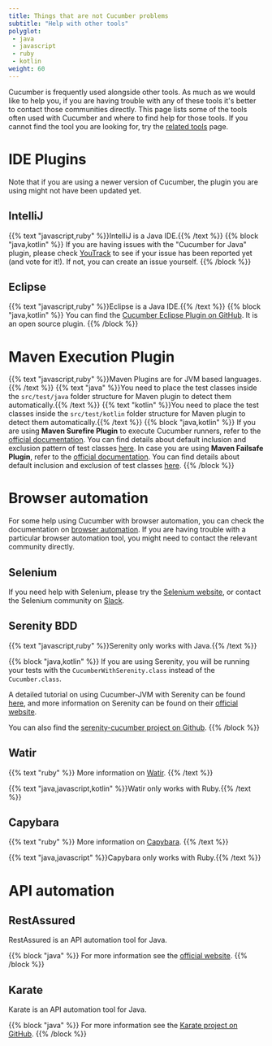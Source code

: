 ```yaml
---
title: Things that are not Cucumber problems
subtitle: "Help with other tools"
polyglot:
 - java
 - javascript
 - ruby
 - kotlin
weight: 60
---
```


Cucumber is frequently used alongside other tools. As much as we would like to help you, if you are having trouble with any of these tools it's better to contact those communities directly.
This page lists some of the tools often used with Cucumber and where to find help for those tools.
If you cannot find the tool you are looking for, try the [related tools](/docs/tools/related-tools) page.

# IDE Plugins
Note that if you are using a newer version of Cucumber, the plugin you are using might not have been updated yet.

## IntelliJ
{{% text "javascript,ruby" %}}IntelliJ is a Java IDE.{{% /text %}}
{{% block "java,kotlin" %}}
If you are having issues with the "Cucumber for Java" plugin, please check [YouTrack](https://youtrack.jetbrains.com) to see if your issue has been reported yet (and vote for it!).
If not, you can create an issue yourself.
{{% /block %}}

## Eclipse
{{% text "javascript,ruby" %}}Eclipse is a Java IDE.{{% /text %}}
{{% block "java,kotlin" %}}
You can find the [Cucumber Eclipse Plugin on GitHub](https://github.com/cucumber/cucumber-eclipse). It is an open source plugin.
{{% /block %}}

# Maven Execution Plugin
{{% text "javascript,ruby" %}}Maven Plugins are for JVM based languages.{{% /text %}}
{{% text "java" %}}You need to place the test classes inside the `src/test/java` folder structure for Maven plugin to detect them automatically.{{% /text %}}
{{% text "kotlin" %}}You need to place the test classes inside the `src/test/kotlin` folder structure for Maven plugin to detect them automatically.{{% /text %}}
{{% block "java,kotlin" %}}
If you are using **Maven Surefire Plugin** to execute Cucumber runners, refer to the [official documentation](https://maven.apache.org/surefire/maven-surefire-plugin/examples/cucumber.html). You can find details about default inclusion and exclusion pattern of test classes [here](https://maven.apache.org/surefire/maven-surefire-plugin/examples/inclusion-exclusion.html).
In case you are using **Maven Failsafe Plugin**, refer to the [official documentation](https://maven.apache.org/surefire/maven-failsafe-plugin/examples/cucumber.html). You can find details about default inclusion and exclusion of test classes [here](https://maven.apache.org/surefire/maven-failsafe-plugin/examples/inclusion-exclusion.html).
{{% /block %}}

# Browser automation
For some help using Cucumber with browser automation, you can check the documentation on [browser automation](/docs/guides/browser-automation).
If you are having trouble with a particular browser automation tool, you might need to contact the relevant community directly.

## Selenium
If you need help with Selenium, please try the [Selenium website](https://www.seleniumhq.org/), or contact the Selenium community on [Slack](https://seleniumhq.herokuapp.com/).

## Serenity BDD
{{% text "javascript,ruby" %}}Serenity only works with Java.{{% /text %}}

{{% block "java,kotlin" %}}
If you are using Serenity, you will be running your tests with the `CucumberWithSerenity.class` instead of the `Cucumber.class`.

A detailed tutorial on using Cucumber-JVM with Serenity can be found
[here](http://thucydides.info/docs/articles/an-introduction-to-serenity-bdd-with-cucumber.html), and more information on Serenity can be found on their [official website](http://serenity-bdd.info).

You can also find the [serenity-cucumber project on Github](https://github.com/serenity-bdd/serenity-cucumber).
{{% /block %}}

## Watir
{{% text "ruby" %}}
More information on [Watir](http://watir.com).
{{% /text %}}

{{% text "java,javascript,kotlin" %}}Watir only works with Ruby.{{% /text %}}

## Capybara
{{% text "ruby" %}}
More information on [Capybara](http://teamcapybara.github.io/capybara/).
{{% /text %}}

{{% text "java,javascript" %}}Capybara only works with Ruby.{{% /text %}}

# API automation

## RestAssured
RestAssured is an API automation tool for Java.

{{% block "java" %}}
For more information see the [official website](http://rest-assured.io/).
{{% /block %}}

## Karate
Karate is an API automation tool for Java.

{{% block "java" %}}
For more information see the [Karate project on GitHub](https://github.com/intuit/karate).
{{% /block %}}
